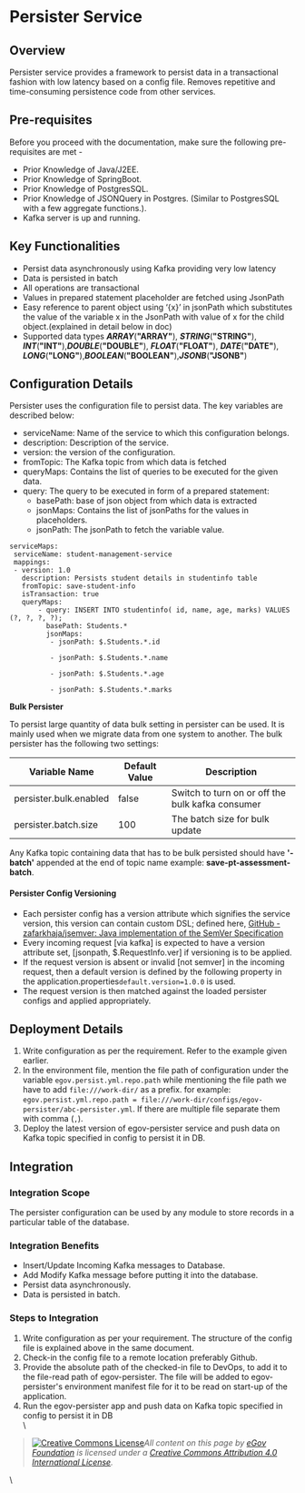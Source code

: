 # Persister Service

## Overview <a href="#overview" id="overview"></a>

Persister service provides a framework to persist data in a transactional fashion with low latency based on a config file. Removes repetitive and time-consuming persistence code from other services.

## Pre-requisites <a href="#pre-requisites" id="pre-requisites"></a>

Before you proceed with the documentation, make sure the following pre-requisites are met -

* Prior Knowledge of Java/J2EE.
* Prior Knowledge of SpringBoot.
* Prior Knowledge of PostgresSQL.
* Prior Knowledge of JSONQuery in Postgres. (Similar to PostgresSQL with a few aggregate functions.).
* Kafka server is up and running.

## Key Functionalities <a href="#key-functionalities" id="key-functionalities"></a>

* Persist data asynchronously using Kafka providing very low latency
* Data is persisted in batch
* All operations are transactional
* Values in prepared statement placeholder are fetched using JsonPath
* Easy reference to parent object using ‘{x}’ in jsonPath which substitutes the value of the variable x in the JsonPath with value of x for the child object.(explained in detail below in doc)
* Supported data types _**ARRAY**_(**"ARRAY"**), _**STRING**_(**"STRING"**), _**INT**_(**"INT"**),_**DOUBLE**_(**"DOUBLE"**), _**FLOAT**_(**"FLOAT"**), _**DATE**_(**"DATE"**), _**LONG**_(**"LONG"**),_**BOOLEAN**_(**"BOOLEAN"**),_**JSONB**_(**"JSONB"**)

## Configuration Details <a href="#configuration-details" id="configuration-details"></a>

Persister uses the configuration file to persist data. The key variables are described below:

* serviceName: Name of the service to which this configuration belongs.
* description: Description of the service.
* version: the version of the configuration.
* fromTopic: The Kafka topic from which data is fetched
* queryMaps: Contains the list of queries to be executed for the given data.
* query: The query to be executed in form of a prepared statement:
  * basePath: base of json object from which data is extracted
  * jsonMaps: Contains the list of jsonPaths for the values in placeholders.
  * jsonPath: The jsonPath to fetch the variable value.

```
serviceMaps:
 serviceName: student-management-service
 mappings:
 - version: 1.0
   description: Persists student details in studentinfo table
   fromTopic: save-student-info
   isTransaction: true
   queryMaps:
       - query: INSERT INTO studentinfo( id, name, age, marks) VALUES (?, ?, ?, ?);
         basePath: Students.*
         jsonMaps:
          - jsonPath: $.Students.*.id

          - jsonPath: $.Students.*.name

          - jsonPath: $.Students.*.age

          - jsonPath: $.Students.*.marks
```

**Bulk Persister**

To persist large quantity of data bulk setting in persister can be used. It is mainly used when we migrate data from one system to another. The bulk persister has the following two settings:

| Variable Name          | Default Value | Description                                      |
| ---------------------- | ------------- | ------------------------------------------------ |
| persister.bulk.enabled | false         | Switch to turn on or off the bulk kafka consumer |
| persister.batch.size   | 100           | The batch size for bulk update                   |

Any Kafka topic containing data that has to be bulk persisted should have **'-batch'** appended at the end of topic name example: **save-pt-assessment-batch**.

#### Persister Config Versioning <a href="#persister-config-versioning" id="persister-config-versioning"></a>

* Each persister config has a version attribute which signifies the service version, this version can contain custom DSL; defined here, [<img src="https://github.com/fluidicon.png" alt="" data-size="line">GitHub - zafarkhaja/jsemver: Java implementation of the SemVer Specification](https://github.com/zafarkhaja/jsemver#external-dsl)
* Every incoming request \[via kafka] is expected to have a version attribute set, \[jsonpath, $.RequestInfo.ver] if versioning is to be applied.
* If the request version is absent or invalid \[not semver] in the incoming request, then a default version is defined by the following property in the application.properties`default.version=1.0.0` is used.
* The request version is then matched against the loaded persister configs and applied appropriately.

## Deployment Details <a href="#deployment-details" id="deployment-details"></a>

1. Write configuration as per the requirement. Refer to the example given earlier.
2. In the environment file, mention the file path of configuration under the variable `egov.persist.yml.repo.path` while mentioning the file path we have to add `file:///work-dir/` as a prefix. for example: `egov.persist.yml.repo.path = file:///work-dir/configs/egov-persister/abc-persister.yml`. If there are multiple file separate them with comma (`,`).
3. Deploy the latest version of egov-persister service and push data on Kafka topic specified in config to persist it in DB.

## Integration  <a href="#integration" id="integration"></a>

### Integration Scope <a href="#integration-scope" id="integration-scope"></a>

The persister configuration can be used by any module to store records in a particular table of the database.

### Integration Benefits <a href="#integration-benefits" id="integration-benefits"></a>

* Insert/Update Incoming Kafka messages to Database.
* Add Modify Kafka message before putting it into the database.
* Persist data asynchronously.
* Data is persisted in batch.

### Steps to Integration <a href="#steps-to-integration" id="steps-to-integration"></a>

1. Write configuration as per your requirement. The structure of the config file is explained above in the same document.
2. Check-in the config file to a remote location preferably Github.
3. Provide the absolute path of the checked-in file to DevOps, to add it to the file-read path of egov-persister. The file will be added to egov-persister's environment manifest file for it to be read on start-up of the application.
4. Run the egov-persister app and push data on Kafka topic specified in config to persist it in DB\
   \


> [![Creative Commons License](https://i.creativecommons.org/l/by/4.0/80x15.png)_​_](http://creativecommons.org/licenses/by/4.0/)_All content on this page by_ [_eGov Foundation_](https://egov.org.in/) _is licensed under a_ [_Creative Commons Attribution 4.0 International License_](http://creativecommons.org/licenses/by/4.0/)_._

\
